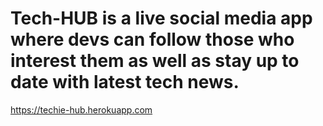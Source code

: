# Tech-HUB is a live social media app where devs can follow those who interest them as well as stay up to date with latest tech news.

https://techie-hub.herokuapp.com
